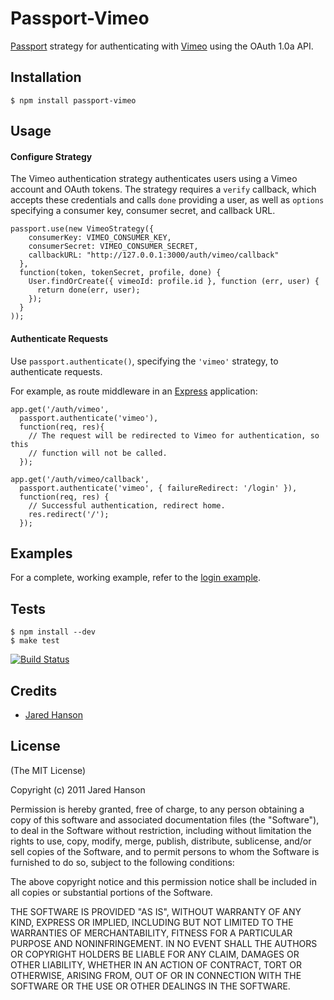 # Passport-Vimeo

[Passport](https://github.com/jaredhanson/passport) strategy for authenticating
with [Vimeo](http://vimeo.com/) using the OAuth 1.0a API.

## Installation

    $ npm install passport-vimeo

## Usage

#### Configure Strategy

The Vimeo authentication strategy authenticates users using a Vimeo account and
OAuth tokens.  The strategy requires a `verify` callback, which accepts these
credentials and calls `done` providing a user, as well as `options` specifying a
consumer key, consumer secret, and callback URL.

    passport.use(new VimeoStrategy({
        consumerKey: VIMEO_CONSUMER_KEY,
        consumerSecret: VIMEO_CONSUMER_SECRET,
        callbackURL: "http://127.0.0.1:3000/auth/vimeo/callback"
      },
      function(token, tokenSecret, profile, done) {
        User.findOrCreate({ vimeoId: profile.id }, function (err, user) {
          return done(err, user);
        });
      }
    ));

#### Authenticate Requests

Use `passport.authenticate()`, specifying the `'vimeo'` strategy, to
authenticate requests.

For example, as route middleware in an [Express](http://expressjs.com/)
application:

    app.get('/auth/vimeo',
      passport.authenticate('vimeo'),
      function(req, res){
        // The request will be redirected to Vimeo for authentication, so this
        // function will not be called.
      });
    
    app.get('/auth/vimeo/callback', 
      passport.authenticate('vimeo', { failureRedirect: '/login' }),
      function(req, res) {
        // Successful authentication, redirect home.
        res.redirect('/');
      });

## Examples

For a complete, working example, refer to the [login example](https://github.com/jaredhanson/passport-vimeo/tree/master/examples/login).

## Tests

    $ npm install --dev
    $ make test

[![Build Status](https://secure.travis-ci.org/jaredhanson/passport-vimeo.png)](http://travis-ci.org/jaredhanson/passport-vimeo)

## Credits

  - [Jared Hanson](http://github.com/jaredhanson)

## License

(The MIT License)

Copyright (c) 2011 Jared Hanson

Permission is hereby granted, free of charge, to any person obtaining a copy of
this software and associated documentation files (the "Software"), to deal in
the Software without restriction, including without limitation the rights to
use, copy, modify, merge, publish, distribute, sublicense, and/or sell copies of
the Software, and to permit persons to whom the Software is furnished to do so,
subject to the following conditions:

The above copyright notice and this permission notice shall be included in all
copies or substantial portions of the Software.

THE SOFTWARE IS PROVIDED "AS IS", WITHOUT WARRANTY OF ANY KIND, EXPRESS OR
IMPLIED, INCLUDING BUT NOT LIMITED TO THE WARRANTIES OF MERCHANTABILITY, FITNESS
FOR A PARTICULAR PURPOSE AND NONINFRINGEMENT. IN NO EVENT SHALL THE AUTHORS OR
COPYRIGHT HOLDERS BE LIABLE FOR ANY CLAIM, DAMAGES OR OTHER LIABILITY, WHETHER
IN AN ACTION OF CONTRACT, TORT OR OTHERWISE, ARISING FROM, OUT OF OR IN
CONNECTION WITH THE SOFTWARE OR THE USE OR OTHER DEALINGS IN THE SOFTWARE.
